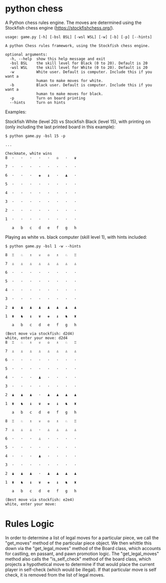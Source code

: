 # python chess
A Python chess rules engine. The moves are determined using the Stockfish chess engine (https://stockfishchess.org/).
```
usage: game.py [-h] [-bsl BSL] [-wsl WSL] [-w] [-b] [-p] [--hints]

A python Chess rules framework, using the Stockfish chess engine.

optional arguments:
  -h, --help  show this help message and exit
  -bsl BSL    the skill level for Black (0 to 20). Default is 20
  -wsl WSL    the skill level for White (0 to 20). Default is 20
  -w          White user. Default is computer. Include this if you want a
              human to make moves for white.
  -b          Black user. Default is computer. Include this if you want a
              human to make moves for black.
  -p          Turn on board printing
  --hints     Turn on hints
```

Examples:

Stockfish White (level 20) vs Stockfish Black (level 15), with printing on (only including the last printed board in this example):

```
$ python game.py -bsl 15 -p

...

Checkmate, white wins
8  ·   ·   ·   ·   ·   ♔   ·   ♛  

7  ·   ·   ·   ·   ·   ·   ·   ·  

6  ·   ·   ·   ♚   ♝   ·   ♟   ·  

5  ·   ·   ·   ·   ·   ·   ·   ·  

4  ·   ·   ·   ·   ·   ·   ·   ·  

3  ·   ·   ·   ·   ·   ·   ·   ·  

2  ·   ·   ·   ·   ·   ·   ·   ·  

1  ·   ·   ·   ·   ·   ·   ·   ·  

   a   b   c   d   e   f   g   h 

```

Playing as white vs. black computer (skill level 1), with hints included:
```
$ python game.py -bsl 1 -w --hints

8  ♖   ♘   ♗   ♕   ♔   ♗   ♘   ♖  

7  ♙   ♙   ♙   ♙   ♙   ♙   ♙   ♙  

6  ·   ·   ·   ·   ·   ·   ·   ·  

5  ·   ·   ·   ·   ·   ·   ·   ·  

4  ·   ·   ·   ·   ·   ·   ·   ·  

3  ·   ·   ·   ·   ·   ·   ·   ·  

2  ♟   ♟   ♟   ♟   ♟   ♟   ♟   ♟  

1  ♜   ♞   ♝   ♛   ♚   ♝   ♞   ♜  

   a   b   c   d   e   f   g   h  

(Best move via stockfish: d2d4)
white, enter your move: d2d4
8  ♖   ♘   ♗   ♕   ♔   ♗   ♘   ♖  

7  ♙   ♙   ♙   ♙   ♙   ♙   ♙   ♙  

6  ·   ·   ·   ·   ·   ·   ·   ·  

5  ·   ·   ·   ·   ·   ·   ·   ·  

4  ·   ·   ·   ♟   ·   ·   ·   ·  

3  ·   ·   ·   ·   ·   ·   ·   ·  

2  ♟   ♟   ♟   ·   ♟   ♟   ♟   ♟  

1  ♜   ♞   ♝   ♛   ♚   ♝   ♞   ♜  

   a   b   c   d   e   f   g   h  

8  ♖   ♘   ♗   ♕   ♔   ♗   ♘   ♖  

7  ♙   ♙   ♙   ·   ♙   ♙   ♙   ♙  

6  ·   ·   ·   ♙   ·   ·   ·   ·  

5  ·   ·   ·   ·   ·   ·   ·   ·  

4  ·   ·   ·   ♟   ·   ·   ·   ·  

3  ·   ·   ·   ·   ·   ·   ·   ·  

2  ♟   ♟   ♟   ·   ♟   ♟   ♟   ♟  

1  ♜   ♞   ♝   ♛   ♚   ♝   ♞   ♜  

   a   b   c   d   e   f   g   h  

(Best move via stockfish: e2e4)
white, enter your move: 

```

# Rules Logic

In order to determine a list of legal moves for a particular piece, we call the "get_moves" method of the particular piece object. We then whittle this down via the "get_legal_moves" method of the Board class, which accounts for castling, en passant, and pawn promotion logic. The "get_legal_moves" method also calls the "is_self_check" method of the board class, which projects a hypothetical move to determine if that would place the current player in self-check (which would be illegal). If that particular move is self check, it is removed from the list of legal moves.
